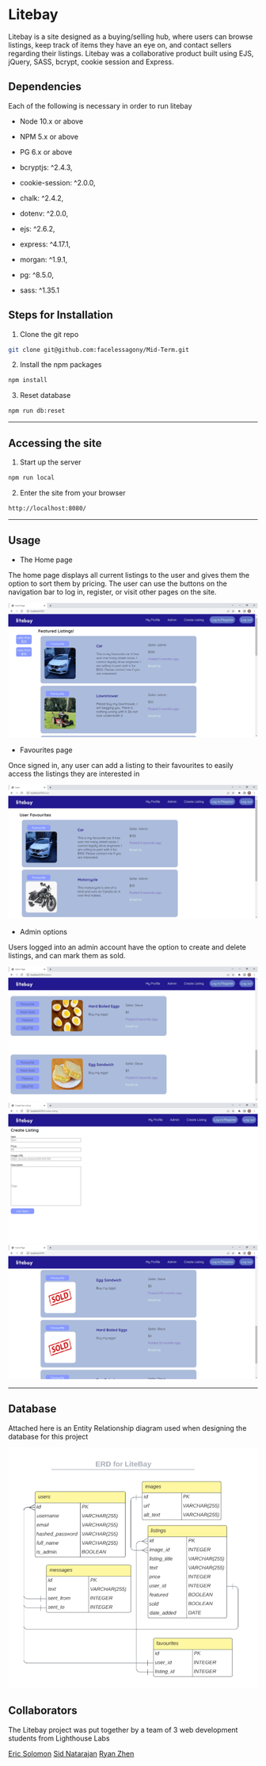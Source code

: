 # Litebay

Litebay is a site designed as a buying/selling hub, where users can browse listings, keep track of items they have an eye on, and contact sellers regarding their listings. Litebay was a collaborative product built using EJS, jQuery, SASS, bcrypt, cookie session and Express.



## Dependencies

Each of the following is necessary in order to run litebay

- Node 10.x or above
- NPM 5.x or above
- PG 6.x or above

- bcryptjs: ^2.4.3,
- cookie-session: ^2.0.0,
- chalk: ^2.4.2,
- dotenv: ^2.0.0,
- ejs: ^2.6.2,
- express: ^4.17.1,
- morgan: ^1.9.1,
- pg: ^8.5.0,
- sass: ^1.35.1

## Steps for Installation

1. Clone the git repo

```sh
git clone git@github.com:facelessagony/Mid-Term.git
```

2. Install the npm packages

```sh
npm install
```

3. Reset database

```sh
npm run db:reset
```

---

## Accessing the site

1. Start up the server

```sh
npm run local
```

2. Enter the site from your browser

```sh
http://localhost:8080/
```

---

## Usage

* The Home page
 
 The home page displays all current listings to the user and gives them the option to sort them by pricing. The user can use the buttons on the navigation bar to log in, register, or visit other pages on the site.

![The landing page](images/home.png)

* Favourites page

Once signed in, any user can add a listing to their favourites to easily access the listings they are interested in

![The favourites page](images/userfavourites.png)

* Admin options

Users logged into an admin account have the option to create and delete listings, and can mark them as sold.

![Admin options for listings](images/adminpage.png)
![Creating a new listing](images/newlisting.png)
![Items marked as sold will have their photos replaced](images/sold.png)

---

## Database

Attached here is an Entity Relationship diagram used when designing the database for this project

![ERD](images/erd.png)

## Collaborators

The Litebay project was put together by a team of 3 web development students from Lighthouse Labs

[Eric Solomon](https://github.com/facelessagony)
[Sid Natarajan](https://github.com/sidnat)
[Ryan Zhen](https://github.com/Squoog)